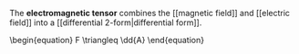 The **electromagnetic tensor** combines the [[magnetic field]] and [[electric field]] into a [[differential 2-form|differential form]].

\begin{equation}
F \triangleq \dd{A}
\end{equation}